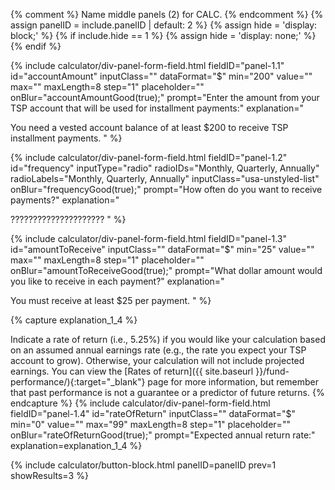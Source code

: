 {% comment %}
Name middle panels (2) for CALC.
{% endcomment %}
{% assign panelID = include.panelID | default: 2 %}
{% assign hide = 'display: block;' %}
{% if include.hide == 1 %} {% assign hide = 'display: none;' %} {% endif %}

<section id="panel-{{ panelID }}" class="calculator-panel" style="{{ hide }}"  markdown="1">

{% include calculator/div-panel-form-field.html
  fieldID="panel-1.1" id="accountAmount"
  inputClass=""  dataFormat="$"
  min="200" value="" max="" maxLength=8 step="1"
  placeholder="" onBlur="accountAmountGood(true);"
  prompt="Enter the amount from your TSP account that will be used for installment payments:"
  explanation="

  You need a vested account balance of at least $200 to receive TSP installment payments.
  "
%}

{% include calculator/div-panel-form-field.html
  fieldID="panel-1.2" id="frequency"
  inputType="radio" radioIDs="Monthly, Quarterly, Annually" radioLabels="Monthly, Quarterly, Annually"
  inputClass="usa-unstyled-list"
  onBlur="frequencyGood(true);"
  prompt="How often do you want to receive payments?"
  explanation="

  ?????????????????????
  "
%}

{% include calculator/div-panel-form-field.html
  fieldID="panel-1.3" id="amountToReceive"
  inputClass=""  dataFormat="$"
  min="25" value="" max="" maxLength=8 step="1"
  placeholder="" onBlur="amountToReceiveGood(true);"
  prompt="What dollar amount would you like to receive in each payment?"
  explanation="

  You must receive at least $25 per payment.
  "
%}

{% capture explanation_1_4 %}

  Indicate a rate of return (i.e., 5.25%) if you would like your calculation based on
  an assumed annual earnings rate (e.g., the rate you expect your TSP account to grow).
  Otherwise, your calculation will not include projected earnings. You can view the
  [Rates of return]({{ site.baseurl }}/fund-performance/){:target="_blank"}
  page for more information, but remember that past performance is not a guarantee or
  a predictor of future returns.
{% endcapture %}
{% include calculator/div-panel-form-field.html
  fieldID="panel-1.4" id="rateOfReturn"
  inputClass=""  dataFormat="$"
  min="0" value="" max="99" maxLength=8 step="1"
  placeholder="" onBlur="rateOfReturnGood(true);"
  prompt="Expected annual return rate:"
  explanation=explanation_1_4
%}

{% include calculator/button-block.html panelID=panelID prev=1 showResults=3 %}

</section>
